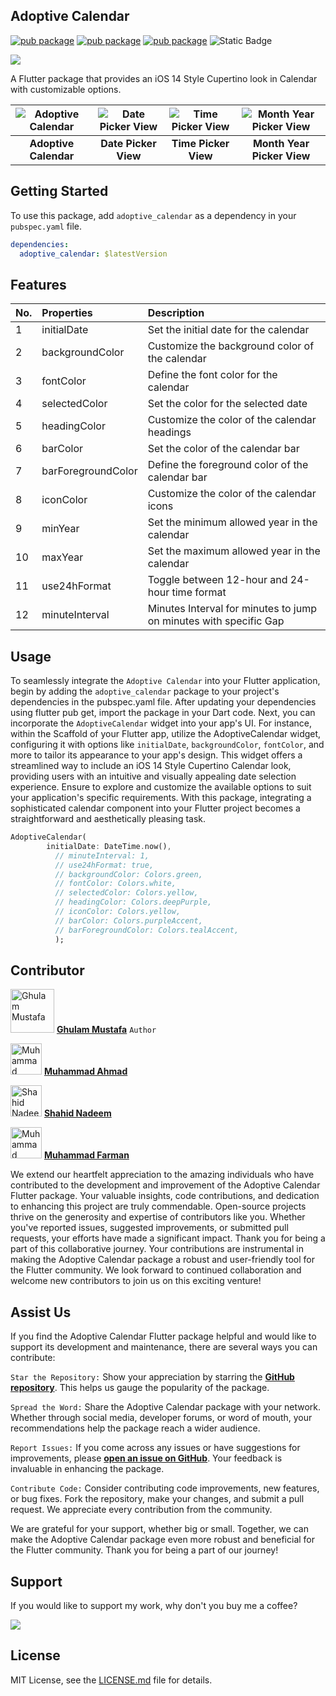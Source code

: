 <!--
This ios 14 calendar view we will update this shortly.
-->

## Adoptive Calendar
[![pub package](https://img.shields.io/badge/dynamic/yaml?url=https%3A%2F%2Fraw.githubusercontent.com%2Fgm6534%2Fadoptive_calendar%2Fmaster%2Fpubspec.yaml&query=%24.version&label=pub&color=orange
)](https://pub.dev/packages/adoptive_calendar)
[![pub package](https://img.shields.io/github/license/gm6534/adoptive_calendar)](https://github.com/gm6534/adoptive_calendar/blob/master/LICENSE)
[![pub package](https://img.shields.io/badge/platform-flutter-blue)](https://github.com/gm6534/adoptive_calendar)
![Static Badge](https://img.shields.io/badge/Flutter-Favourite-blue?logo=flutter)

<a href="https://www.buymeacoffee.com/gm6534">
    <img src="https://shields.io/badge/ghulammustafa-Support--me-FFDD00?logo=buy-me-a-coffee&style=for-the-badge&link=https://www.buymeacoffee.com/gm6534" />
</a>

A Flutter package that provides an iOS 14 Style Cupertino look in Calendar with customizable options.

| ![Adoptive Calendar](https://raw.githubusercontent.com/gm6534/adoptive_calendar/developer/example/Demo/Calendar.gif) | ![Date Picker View](https://raw.githubusercontent.com/gm6534/adoptive_calendar/developer/example/Demo/date_pick.jpg) | ![Time Picker View](https://raw.githubusercontent.com/gm6534/adoptive_calendar/developer/example/Demo/time_pick.jpg) | ![Month Year Picker View](https://raw.githubusercontent.com/gm6534/adoptive_calendar/developer/example/Demo/year_pick.jpg) |
| :--------------------------------------------------------------------------------------------------------------------------: | :-------------------------------------------------------------------------------------------------------------------------: | :-------------------------------------------------------------------------------------------------------------------------: | :-----------------------------------------------------------------------------------------------------------------------: |
|                                                       **Adoptive Calendar**                                                        |                                                       **Date Picker View**                                                        |                                                       **Time Picker View**                                                        |                                                    **Month Year Picker View**                                                    |


## Getting Started

To use this package, add `adoptive_calendar` as a dependency in your `pubspec.yaml` file.

```yaml
dependencies:
  adoptive_calendar: $latestVersion
```

## Features

| No. | Properties | Description |
| :--- | :--- | :--- |
| 1 | initialDate | Set the initial date for the calendar |
| 2 | backgroundColor | Customize the background color of the calendar |
| 3 | fontColor | Define the font color for the calendar |
| 4 | selectedColor | Set the color for the selected date |
| 5 | headingColor | Customize the color of the calendar headings |
| 6 | barColor | Set the color of the calendar bar |
| 7 | barForegroundColor | Define the foreground color of the calendar bar |
| 8 | iconColor | Customize the color of the calendar icons |
| 9 | minYear | Set the minimum allowed year in the calendar |
| 10 | maxYear | Set the maximum allowed year in the calendar |
| 11 | use24hFormat | Toggle between 12-hour and 24-hour time format |
| 12 | minuteInterval | Minutes Interval for minutes to jump on minutes with specific Gap |


## Usage

To seamlessly integrate the `Adoptive Calendar` into your Flutter application, begin by adding the `adoptive_calendar` package to your project's dependencies in the pubspec.yaml file. After updating your dependencies using flutter pub get, import the package in your Dart code. Next, you can incorporate the `AdoptiveCalendar` widget into your app's UI. For instance, within the Scaffold of your Flutter app, utilize the AdoptiveCalendar widget, configuring it with options like `initialDate`, `backgroundColor`, `fontColor`, and more to tailor its appearance to your app's design. This widget offers a streamlined way to include an iOS 14 Style Cupertino Calendar look, providing users with an intuitive and visually appealing date selection experience. Ensure to explore and customize the available options to suit your application's specific requirements. With this package, integrating a sophisticated calendar component into your Flutter project becomes a straightforward and aesthetically pleasing task.

```dart
AdoptiveCalendar(
        initialDate: DateTime.now(),
          // minuteInterval: 1,
          // use24hFormat: true,
          // backgroundColor: Colors.green,
          // fontColor: Colors.white,
          // selectedColor: Colors.yellow,
          // headingColor: Colors.deepPurple,
          // iconColor: Colors.yellow,
          // barColor: Colors.purpleAccent,
          // barForegroundColor: Colors.tealAccent,
          );
```

## Contributor

<img src="https://media.licdn.com/dms/image/D4D03AQEjv3jK_lGXIw/profile-displayphoto-shrink_800_800/0/1674048099839?e=1703116800&v=beta&t=i8SFCGuFALwVpEHrqwq1VV5xREeSidjoP3z8B5tWARw" alt="Ghulam Mustafa" width="70"/>   **[Ghulam Mustafa](https://www.linkedin.com/in/gm4953)** `Author`


<img src="https://media.licdn.com/dms/image/D4D03AQFw9EJ5ckgB-A/profile-displayphoto-shrink_800_800/0/1681209998357?e=1703116800&v=beta&t=ggiJ8831ElmY-YSEfjL8TxQQIOxMupAzKQaFt_edAng" alt="Muhammad Ahmad" width="50"/>   **[Muhammad Ahmad](https://www.linkedin.com/in/muhammad-ahmad-821963133)**

<img src="https://media.licdn.com/dms/image/D4D03AQGIzavMlhFEeA/profile-displayphoto-shrink_800_800/0/1675192521550?e=1703116800&v=beta&t=iOvom2cOIRPB70BMXT0eV6G54XDWpSjmAqEjNHLhidA" alt="Shahid Nadeem" width="50"/>   **[Shahid Nadeem](https://www.linkedin.com/in/shahid-nadeem-0ab948195)**

<img src="https://st3.depositphotos.com/9998432/13335/v/450/depositphotos_133351928-stock-illustration-default-placeholder-man-and-woman.jpg" alt="Muhammad Farman" width="50"/>   **[Muhammad Farman](https://www.linkedin.com/in/muhammad-farman-969996263/)**


We extend our heartfelt appreciation to the amazing individuals who have contributed to the development and improvement of the Adoptive Calendar Flutter package. Your valuable insights, code contributions, and dedication to enhancing this project are truly commendable. Open-source projects thrive on the generosity and expertise of contributors like you. Whether you've reported issues, suggested improvements, or submitted pull requests, your efforts have made a significant impact. Thank you for being a part of this collaborative journey. Your contributions are instrumental in making the Adoptive Calendar package a robust and user-friendly tool for the Flutter community. We look forward to continued collaboration and welcome new contributors to join us on this exciting venture!


## Assist Us

If you find the Adoptive Calendar Flutter package helpful and would like to support its development and maintenance, there are several ways you can contribute:

`Star the Repository:` Show your appreciation by starring the **[GitHub repository](https://github.com/gm6534/adoptive_calendar)**. This helps us gauge the popularity of the package.

`Spread the Word:` Share the Adoptive Calendar package with your network. Whether through social media, developer forums, or word of mouth, your recommendations help the package reach a wider audience.

`Report Issues:` If you come across any issues or have suggestions for improvements, please **[open an issue on GitHub](https://github.com/gm6534/adoptive_calendar/issue)**. Your feedback is invaluable in enhancing the package.

`Contribute Code:` Consider contributing code improvements, new features, or bug fixes. Fork the repository, make your changes, and submit a pull request. We appreciate every contribution from the community.

<!--
`Donate:` If you or your organization benefit significantly from the Adoptive Calendar package and would like to provide financial support, consider making a donation. Your contributions help ensure the continued development and maintenance of this open-source project.
-->

We are grateful for your support, whether big or small. Together, we can make the Adoptive Calendar package even more robust and beneficial for the Flutter community. Thank you for being a part of our journey!


## Support

If you would like to support my work, why don't you buy me a coffee?

<a href="https://www.buymeacoffee.com/gm6534">
    <img src="https://shields.io/badge/ghulammustafa-Support--me-FFDD00?logo=buy-me-a-coffee&style=for-the-badge&link=https://www.buymeacoffee.com/gm6534" />
</a>

## License

MIT License, see the [LICENSE.md](https://raw.githubusercontent.com/gm6534/adoptive_calendar/master/LICENSE) file for details.
